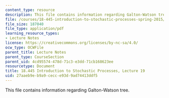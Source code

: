 ```yaml
---
content_type: resource
description: This file contains information regarding Galton-Watson tree.
file: /courses/18-445-introduction-to-stochastic-processes-spring-2015/27aaeb9eb9a9cecce93d9ad74413ddf5_MIT18_445S15_lecture19.pdf
file_size: 187040
file_type: application/pdf
learning_resource_types:
- Lecture Notes
license: https://creativecommons.org/licenses/by-nc-sa/4.0/
ocw_type: OCWFile
parent_title: Lecture Notes
parent_type: CourseSection
parent_uid: 4cd95574-478d-71c3-e3dd-71cb168623ee
resourcetype: Document
title: 18.445 Introduction to Stochastic Processes, Lecture 19
uid: 27aaeb9e-b9a9-cecc-e93d-9ad74413ddf5
---
```

This file contains information regarding Galton-Watson tree.